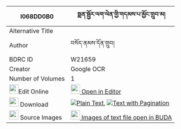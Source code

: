 |I068DD0B0|སྨན་སྦྱོར་ལག་ལེན་གྱི་གདམས་པ་མྱོང་གྲུབ་མ། 
| --- | --- 
|Alternative Title |
|Author| བསོད་ནམས་དོན་གྲུབ།
|BDRC ID | W21659
|Creator | Google OCR
|Number of Volumes| 1
|<img width="25" src="https://img.icons8.com/color/25/000000/edit-property.png">Edit Online| [<img width="25" src="https://avatars.githubusercontent.com/u/45091458?s=200&v=4"> Open in Editor](http://editor.openpecha.org/I068DD0B0)
|<img width="25" src="https://img.icons8.com/fluent/48/000000/download-2.png"/>  Download | [![](https://img.icons8.com/color/20/000000/txt.png)Plain Text](https://github.com/Openpecha/I068DD0B0/releases/download/v1/menjor_laklen_gyi_dampa_nyongd_plain_I068DD0B0.zip), [![](https://img.icons8.com/color/20/000000/txt.png)Text with Pagination](https://github.com/Openpecha/I068DD0B0/releases/download/v1/menjor_laklen_gyi_dampa_nyongd_pages_I068DD0B0.zip)
|<img width="25" src="https://img.icons8.com/plasticine/100/000000/pictures-folder.png"/>  Source Images | [<img width="25" src="https://library.bdrc.io/icons/BUDA-small.svg"> Images of text file open in BUDA](https://library.bdrc.io/show/bdr:W21659)